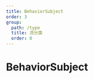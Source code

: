```yaml
---
title: BehaviorSubject
order: 3
group:
  path: /type
  title: 流分类
  order: 0
---
```


# BehaviorSubject
